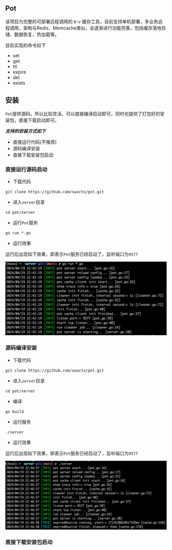 ## Pot
该项目为完整的可部署远程调用的 k-v 缓存工具，目前支持单机部署，多业务远程调用，架构与Redis、Memcache类似，会逐渐进行功能完善，包括缓存落地存储、数据恢复、热加载等。

目前实现的命令如下

- set
- get
- ttl
- expire
- del
- exists

## 安装
`Pot`提供源码，所以比较灵活，可以直接编译启动即可，同时也提供了打包好的安装包，直接下载启动即可。

***支持的安装方式如下***

- 直接运行代码(不推荐)
- 源码编译安装
- 直接下载安装包启动

### 直接运行源码启动

- 下载代码

```
git clone https://github.com/swxctx/pot.git
```

- 进入`server`目录

```
cd pot/server
```

- 运行`Pot`服务

```
go run *.go
```

- 运行效果

运行后出现如下效果，即表示`Pot`服务已经启动了，监听端口为`9577`

![](./doc/code_run.jpg)

### 源码编译安装

- 下载代码

```
git clone https://github.com/swxctx/pot.git
```

- 进入`server`目录

```
cd pot/server
```

- 编译

```
go build
```

- 运行服务

```
./server
```

- 运行效果

运行后出现如下效果，即表示`Pot`服务已经启动了，监听端口为`9577`

![](./doc/build_run.jpg)

### 直接下载安装包启动